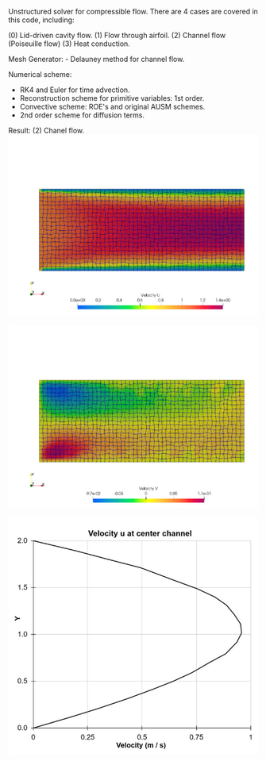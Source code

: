 Unstructured solver for compressible flow. There are 4 cases are covered in this code, including:

(0) Lid-driven cavity flow.
(1) Flow through airfoil.
(2) Channel flow (Poiseuille flow)
(3) Heat conduction.

Mesh Generator:
    - Delauney method for channel flow.

Numerical scheme:
  - RK4 and Euler for time advection.
  - Reconstruction scheme for primitive variables: 1st order.
  - Convective scheme: ROE's and original AUSM schemes. 
  - 2nd order scheme for diffusion terms.

Result:
(2) Chanel flow.
![Velocity U](paraview/image/velocity_u.jpg)


![Velocity V](paraview/image/velocity_v.jpg)


![Profile U](paraview/image/profile_u.jpg)
